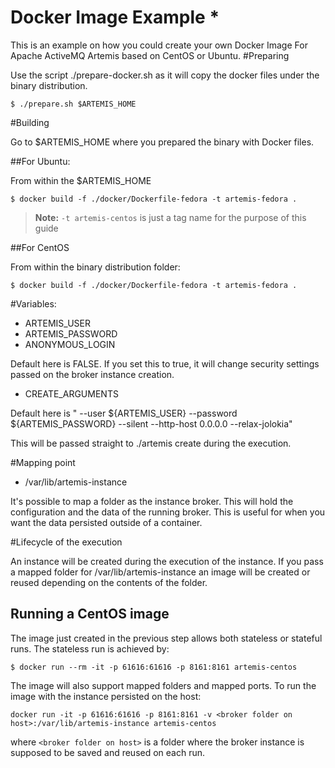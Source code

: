 # Docker Image Example *

This is an example on how you could create your own Docker Image For Apache ActiveMQ Artemis based on CentOS or Ubuntu.
#Preparing

Use the script ./prepare-docker.sh as it will copy the docker files under the binary distribution.

```
$ ./prepare.sh $ARTEMIS_HOME
```

#Building

Go to $ARTEMIS_HOME where you prepared the binary with Docker files.

##For Ubuntu:

From within the $ARTEMIS_HOME
```
$ docker build -f ./docker/Dockerfile-fedora -t artemis-fedora .
```
> **Note:**
>`-t artemis-centos` is just a tag name for the purpose of this guide

##For CentOS

From within the binary distribution folder:
```
$ docker build -f ./docker/Dockerfile-fedora -t artemis-fedora .
```


#Variables:

 - ARTEMIS_USER 
 - ARTEMIS_PASSWORD
 - ANONYMOUS_LOGIN

Default here is FALSE. If you set this to true, it will change security settings passed on the broker instance creation.

- CREATE_ARGUMENTS

Default here is " --user ${ARTEMIS_USER} --password ${ARTEMIS_PASSWORD} --silent --http-host 0.0.0.0 --relax-jolokia"


This will be passed straight to ./artemis create during the execution.


#Mapping point

- /var/lib/artemis-instance

It's possible to map a folder as the instance broker.
This will hold the configuration and the data of the running broker. This is useful for when you want the data persisted outside of a container.


#Lifecycle of the execution

An instance will be created during the execution of the instance. If you pass a mapped folder for /var/lib/artemis-instance an image will be created or reused depending on the contents of the folder.



## Running a CentOS image

The image just created in the previous step allows both stateless or stateful runs.
The stateless run is achieved by:
```
$ docker run --rm -it -p 61616:61616 -p 8161:8161 artemis-centos 
```
The image will also support mapped folders and mapped ports. To run the image with the instance persisted on the host:
```
docker run -it -p 61616:61616 -p 8161:8161 -v <broker folder on host>:/var/lib/artemis-instance artemis-centos 
```
where `<broker folder on host>` is a folder where the broker instance is supposed to 
be saved and reused on each run.

